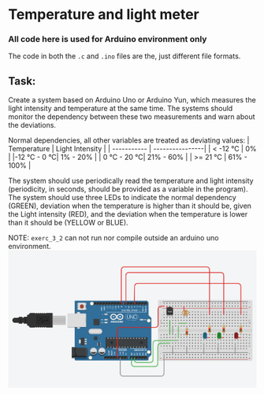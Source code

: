 
# Temperature and light meter
### All code here is used for Arduino environment only

The code in both the `.c` and `.ino` files are the, just different file formats.

## Task:
Create a system based on Arduino Uno or Arduino Yun, which measures the light intensity and temperature at the same time. The systems should monitor the dependency between these two measurements and warn about the deviations.  


Normal dependencies, all other variables are treated as deviating values: 
| Temperature | Light Intensity |
| ----------- | ----------------|
| < -12 °C    |        0%       |
|-12 °C - 0 °C|     1% - 20%    |
| 0 °C - 20 °C|    21% - 60%    |
|   >= 21 °C  |   61% - 100%    |


The system should use periodically read the temperature and light intensity (periodicity, in seconds, should be 
provided as a variable in the program).  
The system should use three LEDs to indicate the normal dependency (GREEN), deviation when the temperature 
is higher than it should be, given the Light intensity (RED), and the deviation when the temperature is lower than 
it should be (YELLOW or BLUE).  

NOTE: `exerc_3_2` can not run nor compile outside an arduino uno environment.
<img src="./exerc_3_2_board.png">